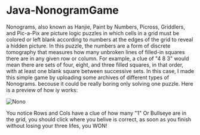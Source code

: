 # Java-NonogramGame
Nonograms, also known as Hanjie, Paint by Numbers, Picross, Griddlers, and Pic-a-Pix are picture logic puzzles in which cells in a grid must be colored or left blank according to numbers at the edges of the grid to reveal a hidden picture. In this puzzle, the numbers are a form of discrete tomography that measures how many unbroken lines of filled-in squares there are in any given row or column. For example, a clue of "4 8 3" would mean there are sets of four, eight, and three filled squares, in that order, with at least one blank square between successive sets.
In this case, I made this simple game by uploading some archives of different types of Nonograms. becouse it could be really boring only solving one puzzle.
Here is a preview of how iy works:


![Nono](https://github.com/StebanJrb/Java-NonogramGame/assets/109133092/8f651d62-7457-4c94-806b-bfabff438862)

You notice Rows and Cols have a clue of how many "1" Or Bullseye are in the grid, you should click where you belive is correct, as soon as you finish without losing your three lifes, you WON!
